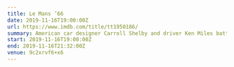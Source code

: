 ```yaml
---
title: Le Mans ’66
date: 2019-11-16T19:00:00Z
url: https://www.imdb.com/title/tt1950186/
summary: American car designer Carroll Shelby and driver Ken Miles battle corporate interference, the laws of physics and their own personal demons to build a revolutionary race car for Ford and challenge Ferrari at the 24 Hours of Le Mans in 1966.
start: 2019-11-16T19:00:00Z
end: 2019-11-16T21:32:00Z
venue: 9c2xrvf6+x6
---
```

